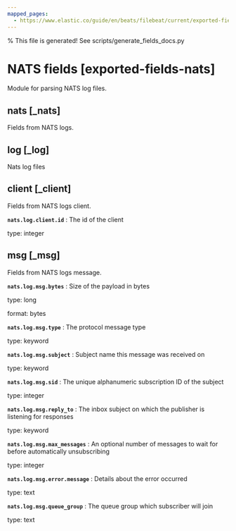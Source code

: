 ```yaml
---
mapped_pages:
  - https://www.elastic.co/guide/en/beats/filebeat/current/exported-fields-nats.html
---
```


% This file is generated! See scripts/generate_fields_docs.py

# NATS fields [exported-fields-nats]

Module for parsing NATS log files.

## nats [_nats]

Fields from NATS logs.

## log [_log]

Nats log files

## client [_client]

Fields from NATS logs client.

**`nats.log.client.id`**
:   The id of the client

type: integer


## msg [_msg]

Fields from NATS logs message.

**`nats.log.msg.bytes`**
:   Size of the payload in bytes

type: long

format: bytes


**`nats.log.msg.type`**
:   The protocol message type

type: keyword


**`nats.log.msg.subject`**
:   Subject name this message was received on

type: keyword


**`nats.log.msg.sid`**
:   The unique alphanumeric subscription ID of the subject

type: integer


**`nats.log.msg.reply_to`**
:   The inbox subject on which the publisher is listening for responses

type: keyword


**`nats.log.msg.max_messages`**
:   An optional number of messages to wait for before automatically unsubscribing

type: integer


**`nats.log.msg.error.message`**
:   Details about the error occurred

type: text


**`nats.log.msg.queue_group`**
:   The queue group which subscriber will join

type: text


